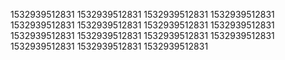 1532939512831
1532939512831
1532939512831
1532939512831
1532939512831
1532939512831
1532939512831
1532939512831
1532939512831
1532939512831
1532939512831
1532939512831
1532939512831
1532939512831
1532939512831